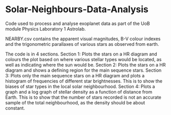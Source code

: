 # Solar-Neighbours-Data-Analysis
Code used to process and analyse exoplanet data as part of the UoB module Physics Laboratory 1 Astrolab.

NEARBY.csv contains the apparent visual magnitudes, B-V colour indexes and the trigonometric parallaxes of various stars as observed from earth.

The code is in 4 sections.
Section 1: Plots the stars on a HR diagram and colours the plot based on where various stellar types would be located, as well as indicating where the sun would be.
Section 2: Plots the stars on a HR diagram and shows a defining region for the main sequence stars.
Section 3: Plots only the main sequence stars on a HR diagram and plots a histogram of frequencies of different star brightnesses. This is to show the biases of star types in the local solar neighbourhood.
Section 4: Plots a graph and a log graph of stellar density as a function of distance from Earth. This is to show that the number of stars recorded is not an accurate sample of the total neighbourhood, as the density should be about constant.
